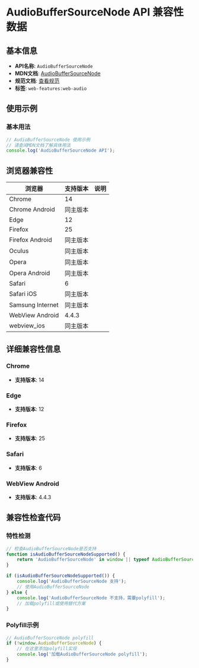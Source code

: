 # AudioBufferSourceNode API 兼容性数据

## 基本信息

- **API名称**: `AudioBufferSourceNode`
- **MDN文档**: [AudioBufferSourceNode](https://developer.mozilla.org/docs/Web/API/AudioBufferSourceNode)
- **规范文档**: [查看规范](https://webaudio.github.io/web-audio-api/#AudioBufferSourceNode)
- **标签**: `web-features:web-audio`

## 使用示例

### 基本用法

```javascript
// AudioBufferSourceNode 使用示例
// 请查阅MDN文档了解具体用法
console.log('AudioBufferSourceNode API');
```

## 浏览器兼容性

| 浏览器 | 支持版本 | 说明 |
|--------|----------|------|
| Chrome | 14 |  |
| Chrome Android | 同主版本 |  |
| Edge | 12 |  |
| Firefox | 25 |  |
| Firefox Android | 同主版本 |  |
| Oculus | 同主版本 |  |
| Opera | 同主版本 |  |
| Opera Android | 同主版本 |  |
| Safari | 6 |  |
| Safari iOS | 同主版本 |  |
| Samsung Internet | 同主版本 |  |
| WebView Android | 4.4.3 |  |
| webview_ios | 同主版本 |  |

## 详细兼容性信息

### Chrome

- **支持版本**: 14

### Edge

- **支持版本**: 12

### Firefox

- **支持版本**: 25

### Safari

- **支持版本**: 6

### WebView Android

- **支持版本**: 4.4.3

## 兼容性检查代码

### 特性检测

```javascript
// 检查AudioBufferSourceNode是否支持
function isAudioBufferSourceNodeSupported() {
    return 'AudioBufferSourceNode' in window || typeof AudioBufferSourceNode !== 'undefined';
}

if (isAudioBufferSourceNodeSupported()) {
    console.log('AudioBufferSourceNode 支持');
    // 使用AudioBufferSourceNode
} else {
    console.log('AudioBufferSourceNode 不支持，需要polyfill');
    // 加载polyfill或使用替代方案
}
```

### Polyfill示例

```javascript
// AudioBufferSourceNode polyfill
if (!window.AudioBufferSourceNode) {
    // 在这里添加polyfill实现
    console.log('加载AudioBufferSourceNode polyfill');
}
```

